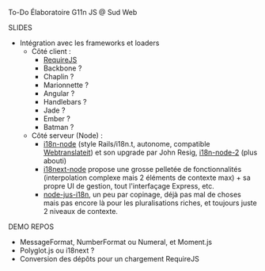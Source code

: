 To-Do Élaboratoire G11n JS @ Sud Web

SLIDES

* Intégration avec les frameworks et loaders
  * Côté client :
    * [RequireJS](http://requirejs.org/docs/api.html#i18n)
    * Backbone ?
    * Chaplin ?
    * Marionnette ?
    * Angular ?
    * Handlebars ?
    * Jade ?
    * Ember ?
    * Batman ?
  * Côté serveur (Node) :
    * [i18n-node](https://github.com/mashpie/i18n-node) (style Rails/i18n.t, autonome, compatible [Webtranslateit](https://webtranslateit.com)) et son upgrade par John Resig, [i18n-node-2](https://github.com/jeresig/i18n-node-2) (plus abouti)
    * [i18next-node](http://i18next.com/node/) propose une grosse pelletée de fonctionnalités (interpolation complexe mais 2 éléments de contexte max) + sa propre UI de gestion, tout l'interfaçage Express, etc.
    * [node-jus-i18n](https://github.com/naholyr/node-jus-i18n), un peu par copinage, déjà pas mal de choses mais pas encore là pour les pluralisations riches, et toujours juste 2 niveaux de contexte.

DEMO REPOS

* MessageFormat, NumberFormat ou Numeral, et Moment.js
* Polyglot.js ou i18next ?
* Conversion des dépôts pour un chargement RequireJS
